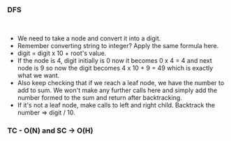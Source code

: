 ### DFS
​
- We need to take a node and convert it into a digit.
- Remember converting string to integer? Apply the same formula here.
- digit = digit x 10 + root's value.
- If the node is 4, digit initially is 0 now it becomes 0 x 4 = 4 and next node is 9 so now the digit becomes 4 x 10 + 9 = 49 which is exactly what we want.
- Also keep checking that if we reach a leaf node, we have the number to add to sum. We won't make any further calls here and simply add the number formed to the sum and return after backtracking.
- If it's not a leaf node, make calls to left and right child. Backtrack the number => digit / 10.
​
### TC - O(N) and SC -> O(H)